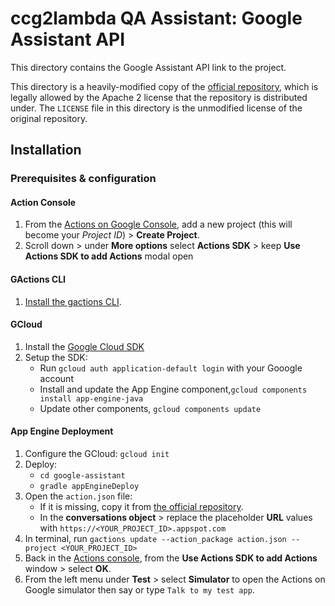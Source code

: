 # ccg2lambda QA Assistant: Google Assistant API

This directory contains the Google Assistant API link to the project.

This directory is a heavily-modified copy of the [official repository](https://github.com/actions-on-google/actionssdk-say-number-java),
which is legally allowed by the Apache 2 license that the repository is distributed under. The `LICENSE` file in this
directory is the unmodified license of the original repository.

## Installation

### Prerequisites & configuration

#### Action Console
1. From the [Actions on Google Console](https://console.actions.google.com/), add a new project (this will become your *Project ID*) > **Create Project**.
1. Scroll down > under **More options** select **Actions SDK** > keep **Use Actions SDK to add Actions** modal open

#### GActions CLI

1. [Install the gactions CLI](https://developers.google.com/actions/tools/gactions-cli).

#### GCloud

1. Install the [Google Cloud SDK](https://cloud.google.com/sdk/docs/)
1. Setup the SDK:
    + Run `gcloud auth application-default login` with your Gooogle account
    + Install and update the App Engine component,`gcloud components install app-engine-java`
    + Update other components, `gcloud components update`

#### App Engine Deployment

1. Configure the GCloud: `gcloud init`
1. Deploy:
    + `cd google-assistant`
    + `gradle appEngineDeploy`
1. Open the `action.json` file:
   + If it is missing, copy it from [the official repository](https://github.com/actions-on-google/actionssdk-say-number-java/blob/master/action.json).
   + In the **conversations object** > replace the placeholder **URL** values with `https://<YOUR_PROJECT_ID>.appspot.com`
1. In terminal, run `gactions update --action_package action.json --project <YOUR_PROJECT_ID>`
1. Back in the [Actions console](https://console.actions.google.com), from the **Use Actions SDK to add Actions** window > select **OK**.
1. From the left menu under **Test** > select **Simulator** to open the Actions on Google simulator then say or type `Talk to my test app`.